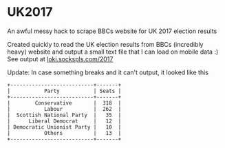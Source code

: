 # UK2017
An awful messy hack to scrape BBCs website for UK 2017 election results

Created quickly to read the UK election results from BBCs (incredibly heavy) website and output a small text file that I can load on mobile data :)  
See output at [loki.sockspls.com/2017](https://loki.sockspls.com/2017)

Update: In case something breaks and it can't output, it looked like this
```
+---------------------------+-------+
|           Party           | Seats |
+---------------------------+-------+
|        Conservative       |  318  |
|           Labour          |  262  |
|  Scottish National Party  |   35  |
|      Liberal Democrat     |   12  |
| Democratic Unionist Party |   10  |
|           Others          |   13  |
+---------------------------+-------+
```
